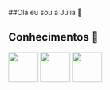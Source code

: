 ##Olá eu sou a Júlia 👋


## Conhecimentos 🌟
<div style="display: inline_block">
  <img  height="60" windth="60" src="https://cdn.jsdelivr.net/gh/devicons/devicon/icons/html5/html5-original.svg" />
  <img  height="60" windth="60" src="https://cdn3d.iconscout.com/3d/free/thumb/free-c-language-3d-icon-download-in-png-blend-fbx-gltf-file-formats--logo-mobile-developer-programming-pack-logos-icons-5453029.png?f=webp" />
   <img  height="60" windth="60" src="https://www.google.com/url?sa=i&url=https%3A%2F%2Fwww.pngwing.com%2Fpt%2Fsearch%3Fq%3Dcss%2BLogotipo&psig=AOvVaw3ccmf4BeGuYG-vqglYVxoG&ust=1726226138566000&source=images&cd=vfe&opi=89978449&ved=0CBIQjRxqFwoTCPDZ2NmjvYgDFQAAAAAdAAAAABAE" />

</div>
